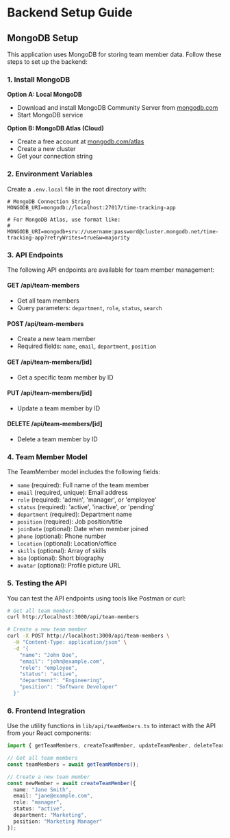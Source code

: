 # Backend Setup Guide

## MongoDB Setup

This application uses MongoDB for storing team member data. Follow these steps to set up the backend:

### 1. Install MongoDB

**Option A: Local MongoDB**
- Download and install MongoDB Community Server from [mongodb.com](https://www.mongodb.com/try/download/community)
- Start MongoDB service

**Option B: MongoDB Atlas (Cloud)**
- Create a free account at [mongodb.com/atlas](https://www.mongodb.com/atlas)
- Create a new cluster
- Get your connection string

### 2. Environment Variables

Create a `.env.local` file in the root directory with:

```env
# MongoDB Connection String
MONGODB_URI=mongodb://localhost:27017/time-tracking-app

# For MongoDB Atlas, use format like:
# MONGODB_URI=mongodb+srv://username:password@cluster.mongodb.net/time-tracking-app?retryWrites=true&w=majority
```

### 3. API Endpoints

The following API endpoints are available for team member management:

#### GET /api/team-members
- Get all team members
- Query parameters: `department`, `role`, `status`, `search`

#### POST /api/team-members
- Create a new team member
- Required fields: `name`, `email`, `department`, `position`

#### GET /api/team-members/[id]
- Get a specific team member by ID

#### PUT /api/team-members/[id]
- Update a team member by ID

#### DELETE /api/team-members/[id]
- Delete a team member by ID

### 4. Team Member Model

The TeamMember model includes the following fields:

- `name` (required): Full name of the team member
- `email` (required, unique): Email address
- `role` (required): 'admin', 'manager', or 'employee'
- `status` (required): 'active', 'inactive', or 'pending'
- `department` (required): Department name
- `position` (required): Job position/title
- `joinDate` (optional): Date when member joined
- `phone` (optional): Phone number
- `location` (optional): Location/office
- `skills` (optional): Array of skills
- `bio` (optional): Short biography
- `avatar` (optional): Profile picture URL

### 5. Testing the API

You can test the API endpoints using tools like Postman or curl:

```bash
# Get all team members
curl http://localhost:3000/api/team-members

# Create a new team member
curl -X POST http://localhost:3000/api/team-members \
  -H "Content-Type: application/json" \
  -d '{
    "name": "John Doe",
    "email": "john@example.com",
    "role": "employee",
    "status": "active",
    "department": "Engineering",
    "position": "Software Developer"
  }'
```

### 6. Frontend Integration

Use the utility functions in `lib/api/teamMembers.ts` to interact with the API from your React components:

```typescript
import { getTeamMembers, createTeamMember, updateTeamMember, deleteTeamMember } from '../lib/api/teamMembers';

// Get all team members
const teamMembers = await getTeamMembers();

// Create a new team member
const newMember = await createTeamMember({
  name: "Jane Smith",
  email: "jane@example.com",
  role: "manager",
  status: "active",
  department: "Marketing",
  position: "Marketing Manager"
});
``` 